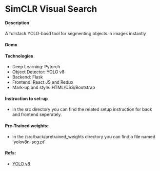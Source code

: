 # SimCLR Visual Search
#### Description
A fullstack YOLO-basd tool for segmenting objects in images instantly

#### Demo


#### Technologies
- Deep Learning: Pytorch
- Object Detector: YOLO v8
- Backend: Flask
- Frontend: React JS and Redux
- Mark-up and style: HTML/CSS/Bootstrap

#### Instruction to set-up
- In the src directory you can find the related setup instruction for back and frontend seperately. 


#### Pre-Trained weights:
- In the /src/back/pretrained_weights directory you can find a file named 'yolov8n-seg.pt'



#### Refs:
- [YOLO v8](https://github.com/ultralytics/ultralytics/)

